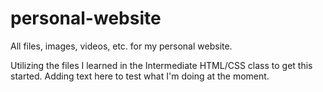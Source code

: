 # personal-website
All files, images, videos, etc. for my personal website.

Utilizing the files I learned in the Intermediate HTML/CSS class to get this started. Adding text here to test what I'm doing at the moment.
